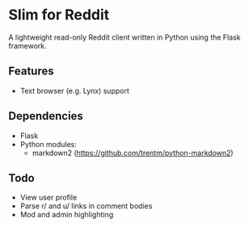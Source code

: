 # Slim for Reddit

A lightweight read-only Reddit client written in Python using the Flask framework.


## Features

- Text browser (e.g. Lynx) support


## Dependencies

- Flask
- Python modules:
  - markdown2 (https://github.com/trentm/python-markdown2)


## Todo

- View user profile
- Parse r/ and u/ links in comment bodies
- Mod and admin highlighting

